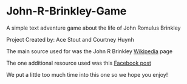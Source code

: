 # John-R-Brinkley-Game
A simple text adventure game about the life of John Romulus Brinkley

Project Created by: Ace Stout and Courtney Huynh

The main source used for was the John R Brinkley [Wikipedia](https://en.wikipedia.org/wiki/John_R._Brinkley) page

The one additional resource used was this [Facebook post](https://www.facebook.com/flatrivermusic/posts/in-the-1930s-john-rbrinkley-sold-autographed-pictures-of-jesus-from-his-border-b/1158685797848704/) 

We put a little too much time into this one so we hope you enjoy!
